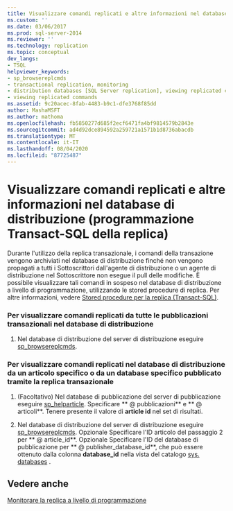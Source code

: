 ```yaml
---
title: Visualizzare comandi replicati e altre informazioni nel database di distribuzione (programmazione Transact-SQL della replica) | Microsoft Docs
ms.custom: ''
ms.date: 03/06/2017
ms.prod: sql-server-2014
ms.reviewer: ''
ms.technology: replication
ms.topic: conceptual
dev_langs:
- TSQL
helpviewer_keywords:
- sp_browsereplcmds
- transactional replication, monitoring
- distribution databases [SQL Server replication], viewing replicated commands
- viewing replicated commands
ms.assetid: 9c20acec-8fab-4483-b9c1-dfe3768f85dd
author: MashaMSFT
ms.author: mathoma
ms.openlocfilehash: fb5850277d685f2ecf6471fa4bf9814579b2843e
ms.sourcegitcommit: ad4d92dce894592a259721a1571b1d8736abacdb
ms.translationtype: MT
ms.contentlocale: it-IT
ms.lasthandoff: 08/04/2020
ms.locfileid: "87725487"
---
```

# <a name="view-replicated-commands-and-other-information-in-the-distribution-database-replication-transact-sql-programming"></a>Visualizzare comandi replicati e altre informazioni nel database di distribuzione (programmazione Transact-SQL della replica)
  Durante l'utilizzo della replica transazionale, i comandi della transazione vengono archiviati nel database di distribuzione finché non vengono propagati a tutti i Sottoscrittori dall'agente di distribuzione o un agente di distribuzione nel Sottoscrittore non esegue il pull delle modifiche. È possibile visualizzare tali comandi in sospeso nel database di distribuzione a livello di programmazione, utilizzando le stored procedure di replica. Per altre informazioni, vedere [Stored procedure per la replica &#40;Transact-SQL&#41;](/sql/relational-databases/system-stored-procedures/replication-stored-procedures-transact-sql).  
  
### <a name="to-view-replicated-commands-from-all-transactional-publications-in-the-distribution-database"></a>Per visualizzare comandi replicati da tutte le pubblicazioni transazionali nel database di distribuzione  
  
1.  Nel database di distribuzione del server di distribuzione eseguire [sp_browsereplcmds](/sql/relational-databases/system-stored-procedures/sp-browsemergesnapshotfolder-transact-sql).  
  
### <a name="to-view-replicated-commands-in-the-distribution-database-from-a-specific-article-or-from-a-specific-database-published-using-transactional-replication"></a>Per visualizzare comandi replicati nel database di distribuzione da un articolo specifico o da un database specifico pubblicato tramite la replica transazionale  
  
1.  (Facoltativo) Nel database di pubblicazione del server di pubblicazione eseguire [sp_helparticle](/sql/relational-databases/system-stored-procedures/sp-helparticle-transact-sql). Specificare ** \@ pubblicazioni** e ** \@ articoli**. Tenere presente il valore di **article id** nel set di risultati.  
  
2.  Nel database di distribuzione del server di distribuzione eseguire [sp_browsereplcmds](/sql/relational-databases/system-stored-procedures/sp-browsemergesnapshotfolder-transact-sql). Opzionale Specificare l'ID articolo del passaggio 2 per ** \@ article_id**. Opzionale Specificare l'ID del database di pubblicazione per ** \@ publisher_database_id**, che può essere ottenuto dalla colonna **database_id** nella vista del catalogo [sys. databases](/sql/relational-databases/system-catalog-views/sys-databases-transact-sql) .  
  
## <a name="see-also"></a>Vedere anche  
 [Monitorare la replica a livello di programmazione](../monitoring-replication.md)  
  
  
